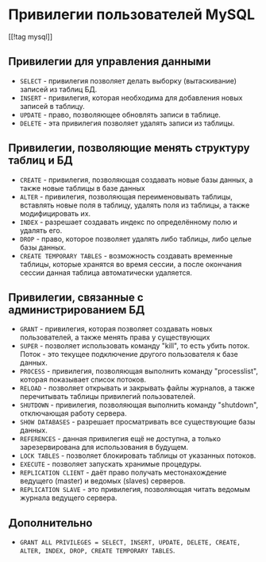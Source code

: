 Привилегии пользователей MySQL
==============================

[[!tag mysql]]

Привилегии для управления данными
---------------------------------

* `SELECT` - привилегия позволяет делать выборку (вытаскивание) записей из таблиц БД.
* `INSERT` - привилегия, которая необходима для добавления новых записей в таблицу.
* `UPDATE` - право, позволяющее обновлять записи в таблице.
* `DELETE` - эта привилегия позволяет удалять записи из таблицы.

Привилегии, позволяющие менять структуру таблиц и БД
----------------------------------------------------

* `CREATE` - привилегия, позволяющая создавать новые базы данных, а также новые таблицы в базе данных
* `ALTER` - привилегия, позволяющая переименовывать таблицы, вставлять новые поля в таблицу, удалять поля из таблицы, а также модифицировать их.
* `INDEX` - разрешает создавать индекс по определённому полю и удалять его.
* `DROP` - право, которое позволяет удалять либо таблицы, либо целые базы данных.
* `CREATE TEMPORARY TABLES` - возможность создавать временные таблицы, которые хранятся во время сессии, а после окончания сессии данная таблица автоматически удаляется.

Привилегии, связанные с администрированием БД
---------------------------------------------

* `GRANT` - привилегия, которая позволяет создавать новых пользователей, а также менять права у существующих
* `SUPER` - позволяет использовать команду "kill", то есть убить поток. Поток - это текущее подключение другого пользователя к базе данных.
* `PROCESS` - привилегия, позволяющая выполнить команду "processlist", которая показывает список потоков.
* `RELOAD` - позволяет открывать и закрывать файлы журналов, а также перечитывать таблицы привилегий пользователей.
* `SHUTDOWN` - привилегия, позволяющая выполнить команду "shutdown", отключающая работу сервера.
* `SHOW DATABASES` - разрешает просматривать все существующие базы данных.
* `REFERENCES` - данная привилегия ещё не доступна, а только зарезервирована для использования в будущем.
* `LOCK TABLES` - позволяет блокировать таблицы от указанных потоков.
* `EXECUTE` - позволяет запускать хранимые процедуры.
* `REPLICATION CLIENT` - даёт право получать местонахождение ведущего (master) и ведомых (slaves) серверов.
* `REPLICATION SLAVE` - это привилегия, позволяющая читать ведомым журнала ведущего сервера.

Дополнительно
-------------

* `GRANT ALL PRIVILEGES = SELECT, INSERT, UPDATE, DELETE, CREATE, ALTER, INDEX, DROP, CREATE TEMPORARY TABLES`.
